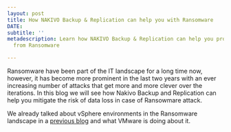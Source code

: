 ```yaml
---
layout: post
title: How NAKIVO Backup & Replication can help you with Ransomware
DATE: 
subtitle: ''
metadescription: Learn how NAKIVO Backup & Replication can help you protect your data
  from Ransomware

---
```

Ransomware have been part of the IT landscape for a long time now, however, it has become more prominent in the last two years with an ever increasing number of attacks that get more and more clever over the iterations. In this blog we will see how Nakivo Backup and Replication can help you mitigate the risk of data loss in case of Ransowmare attack.

We already talked about vSphere environments in the Ransomware landscape in a [previous blog](https://www.vxav.fr/2021-09-29-vsphere-environments-in-the-ransomware-landscape/) and what VMware is doing about it.